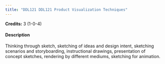 ```yaml
---
title: "DDL121 DDL121 Product Visualization Techniques"
---
```

**Credits:** 3 (1-0-4)

#### Description
Thinking through sketch, sketching of ideas and design intent, sketching scenarios and storyboarding, instructional drawings, presentation of concept sketches, rendering by different mediums, sketching for animation.